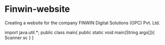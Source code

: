 # Finwin-website
Creating a website for the company FINWIN Digital Solutions (OPC) Pvt. Ltd. 

import java.util.*;
public class main{
    public static void main(String args[]){
        Scanner sc 
    }
}